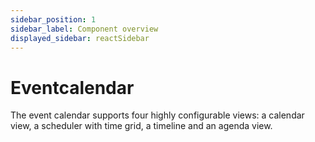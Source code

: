 ```yaml
---
sidebar_position: 1
sidebar_label: Component overview
displayed_sidebar: reactSidebar
---
```


# Eventcalendar

The event calendar supports four highly configurable views: a calendar view, a scheduler with time grid, a timeline and an agenda view.
